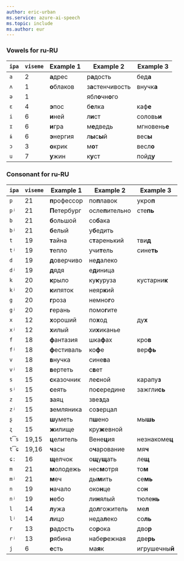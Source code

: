 ```yaml
---
author: eric-urban
ms.service: azure-ai-speech
ms.topic: include
ms.author: eur
---
```


### Vowels for ru-RU

| `ipa` | `viseme` | Example 1     | Example 2         | Example 3      |
|-------|----------|---------------|-------------------|----------------|
| `a`   | 2        | **а**дрес     | р**а**дость       | бед**а**       |
| `ʌ`   | 1        | **о**блаков   | з**а**стенчивость | внучк**а**     |
| `ə`   | 1        |               | ябл**о**чн**о**го |                |
| `ɛ`   | 4        | **э**пос      | б**е**лка         | каф**е**       |
| `i`   | 6        | **и**ней      | л**и**ст          | соловь**и**    |
| `ɪ`   | 6        | **и**гра      | м**е**дведь       | мгновень**е**  |
| `ɨ`   | 6        | **э**нергия   | л**ы**с**ы**й     | вес**ы**       |
| `ɔ`   | 3        | **о**крик     | м**о**т           | весл**о**      |
| `u`   | 7        | **у**жин      | к**у**ст          | пойд**у**      |

### Consonant for ru-RU

| `ipa` | `viseme` | Example 1     | Example 2         | Example 3      |
|-------|----------|---------------|-------------------|----------------|
| `p`   | 21       | **п**рофессор | по**п**лавок      | укро**п**      |
| `pʲ`  | 21       | **П**етербург | осле**п**ительно  | сте**пь**      |
| `b`   | 21       | **б**ольшой   | со**б**ака        |                |
| `bʲ`  | 21       | **б**елый     | у**б**едить       |                |
| `t`   | 19       | **т**айна     | с**т**аренький    | тви**д**       |
| `tʲ`  | 19       | **т**епло     | учи**т**ель       | сине**ть**     |
| `d`   | 19       | **д**оверчиво | не**д**алеко      |                |
| `dʲ`  | 19       | **д**ядя      | е**д**иница       |                |
| `k`   | 20       | **к**рыло     | ку**к**уруза      | кустарни**к**  |
| `kʲ`  | 20       | **к**ипяток   | неяр**к**ий       |                |
| `g`   | 20       | **г**роза     | немно**г**о       |                |
| `gʲ`  | 20       | **г**ерань    | помо**г**ите      |                |
| `x`   | 12       | **х**ороший   | по**х**од         | ду**х**        |
| `xʲ`  | 12       | **х**илый     | хи**х**иканье     |                |
| `f`   | 18       | **ф**антазия  | шка**ф**ах        | кро**в**       |
| `fʲ`  | 18       | **ф**естиваль | ко**ф**е          | вер**фь**      |
| `v`   | 18       | **в**нучка    | сине**в**а        |                |
| `vʲ`  | 18       | **в**ертеть   | с**в**ет          |                |
| `s`   | 15       | **с**казочник | ле**с**ной        | карапу**з**    |
| `sʲ`  | 15       | **с**еять     | по**с**ередине    | зажгли**сь**   |
| `z`   | 15       | **з**аяц      | зве**з**да        |                |
| `zʲ`  | 15       | **з**емляника | со**з**ерцал      |                |
| `ʂ`   | 15       | **ш**уметь    | п**ш**ено         | мы**шь**       |
| `ʐ`   | 15       | **ж**илище    | кру**ж**евной     |                |
| `t͡s` | 19,15    | **ц**елитель  | Вене**ц**ия       | незнакоме**ц** |
| `t͡ɕ` | 19,16    | **ч**асы      | о**ч**арование    | мя**ч**        |
| `ɕː`  | 16       | **щ**елчок    | о**щ**у**щ**ать   | ле**щ**        |
| `m`   | 21       | **м**олодежь  | нес**м**отря      | то**м**        |
| `mʲ`  | 21       | **м**еч       | ды**м**ить        | се**мь**       |
| `n`   | 19       | **н**ачало    | око**н**це        | со**н**        |
| `nʲ`  | 19       | **н**ебо      | ли**н**ялый       | тюле**нь**     |
| `l`   | 14       | **л**ужа      | до**л**гожитель   | ме**л**        |
| `lʲ`  | 14       | **л**ицо      | неда**л**еко      | со**ль**       |
| `r`   | 13       | **р**адость   | со**р**ока        | дво**р**       |
| `rʲ`  | 13       | **р**ябина    | набе**р**ежная    | две**рь**      |
| `j`   | 6        | **е**сть      | ма**я**к          | игрушечны**й** |
